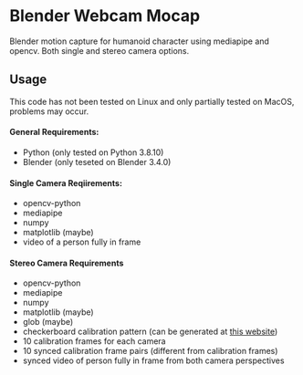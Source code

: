 # Blender Webcam Mocap
Blender motion capture for humanoid character using mediapipe and opencv. Both single and stereo camera options.

## Usage
This code has not been tested on Linux and only partially tested on MacOS, problems may occur.

#### General Requirements:
- Python (only tested on Python 3.8.10)
- Blender (only teseted on Blender 3.4.0)

#### Single Camera Reqiirements:
- opencv-python
- mediapipe
- numpy
- matplotlib (maybe)
- video of a person fully in frame

#### Stereo Camera Requirements
- opencv-python
- mediapipe
- numpy
- matplotlib (maybe)
- glob (maybe)
- checkerboard calibration pattern (can be generated at [this website](https://calib.io/pages/camera-calibration-pattern-generator))
- 10 calibration frames for each camera
- 10 synced calibration frame pairs (different from calibration frames)
- synced video of person fully in frame from both camera perspectives
